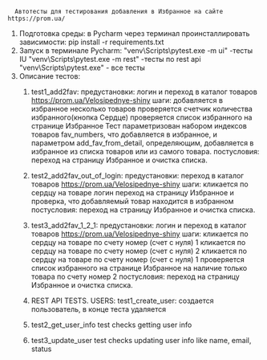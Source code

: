       Автотесты для тестирования добавления в Избранное на сайте https://prom.ua/
1. Подготовка среды:  в Pycharm через терминал проинсталлировать зависимости: pip install -r requirements.txt
2. Запуск в терминале Pycharm: "venv\Scripts\pytest.exe -m ui" -тесты IU
                               "venv\Scripts\pytest.exe -m rest" -тесты по rest api
                               "venv\Scripts\pytest.exe" - все тесты 
3. Описание тестов:
   1. test1_add2fav:
   предустановки: логин и переход в каталог товаров https://prom.ua/Velosipednye-shiny
   шаги: 
         добавляется в избранное несколько товаров
         проверяется счетчик количества избранного(кнопка Сердце)
         проверяется список избранного на странице Избранное
   Тест параметризован набором индексов товаров fav_numbers, что добавляется в избранное, и параметром add_fav_from_detail, определяющим, добавляется в избранное из списка товаров или из самого товара.
   постусловия: переход на страницу Избранное и очистка списка.

   2. test2_add2fav_out_of_login:
   предустановки: переход в каталог товаров https://prom.ua/Velosipednye-shiny
   шаги:
         кликается по сердцу на товаре
         логин
         переход на страницу Избранное и проверка, что добавляемый товар находится в избранном
   постусловия: переход на страницу Избранное и очистка списка.

   3. test3_add2fav_1_2_1:
   предустановки: логин и переход в каталог товаров https://prom.ua/Velosipednye-shiny
   шаги: 
         кликается по сердцу на товаре по счету номер (счет с нуля) 1
         кликается по сердцу на товаре по счету номер (счет с нуля) 2
         кликается по сердцу на товаре по счету номер (счет с нуля) 1
         проверяется список избранного на странице Избранное на наличие только товара по счету номер 2
   постусловия: переход на страницу Избранное и очистка списка.
   4. REST API TESTS. USERS:
   test1_create_user:
   создается пользователь, в конце теста удаляется
   5. test2_get_user_info
   test checks getting user info
   6. test3_update_user
   test checks updating user info like name, email, status


